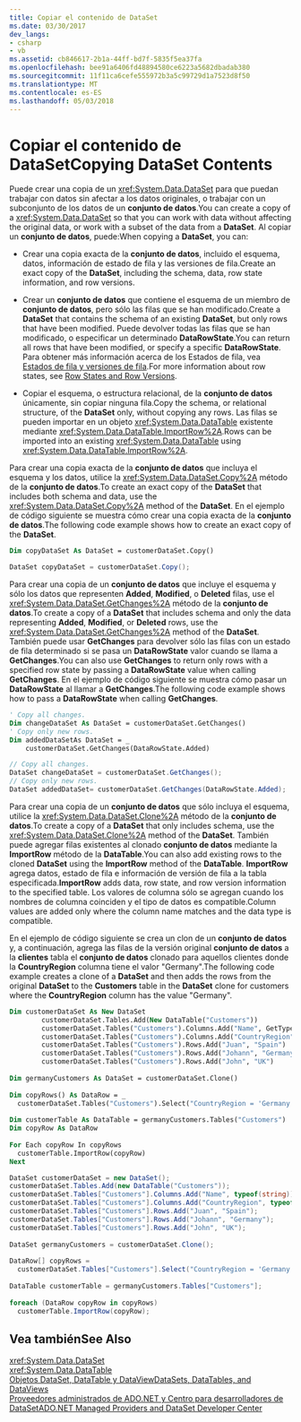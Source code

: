 ```yaml
---
title: Copiar el contenido de DataSet
ms.date: 03/30/2017
dev_langs:
- csharp
- vb
ms.assetid: cb846617-2b1a-44ff-bd7f-5835f5ea37fa
ms.openlocfilehash: bee91a6406fd48894580ce6223a5682dbadab380
ms.sourcegitcommit: 11f11ca6cefe555972b3a5c99729d1a7523d8f50
ms.translationtype: MT
ms.contentlocale: es-ES
ms.lasthandoff: 05/03/2018
---
```

# <a name="copying-dataset-contents"></a><span data-ttu-id="2bb33-102">Copiar el contenido de DataSet</span><span class="sxs-lookup"><span data-stu-id="2bb33-102">Copying DataSet Contents</span></span>
<span data-ttu-id="2bb33-103">Puede crear una copia de un <xref:System.Data.DataSet> para que puedan trabajar con datos sin afectar a los datos originales, o trabajar con un subconjunto de los datos de un **conjunto de datos**.</span><span class="sxs-lookup"><span data-stu-id="2bb33-103">You can create a copy of a <xref:System.Data.DataSet> so that you can work with data without affecting the original data, or work with a subset of the data from a **DataSet**.</span></span> <span data-ttu-id="2bb33-104">Al copiar un **conjunto de datos**, puede:</span><span class="sxs-lookup"><span data-stu-id="2bb33-104">When copying a **DataSet**, you can:</span></span>  
  
-   <span data-ttu-id="2bb33-105">Crear una copia exacta de la **conjunto de datos**, incluido el esquema, datos, información de estado de fila y las versiones de fila.</span><span class="sxs-lookup"><span data-stu-id="2bb33-105">Create an exact copy of the **DataSet**, including the schema, data, row state information, and row versions.</span></span>  
  
-   <span data-ttu-id="2bb33-106">Crear un **conjunto de datos** que contiene el esquema de un miembro de **conjunto de datos**, pero sólo las filas que se han modificado.</span><span class="sxs-lookup"><span data-stu-id="2bb33-106">Create a **DataSet** that contains the schema of an existing **DataSet**, but only rows that have been modified.</span></span> <span data-ttu-id="2bb33-107">Puede devolver todas las filas que se han modificado, o especificar un determinado **DataRowState**.</span><span class="sxs-lookup"><span data-stu-id="2bb33-107">You can return all rows that have been modified, or specify a specific **DataRowState**.</span></span> <span data-ttu-id="2bb33-108">Para obtener más información acerca de los Estados de fila, vea [Estados de fila y versiones de fila](../../../../../docs/framework/data/adonet/dataset-datatable-dataview/row-states-and-row-versions.md).</span><span class="sxs-lookup"><span data-stu-id="2bb33-108">For more information about row states, see [Row States and Row Versions](../../../../../docs/framework/data/adonet/dataset-datatable-dataview/row-states-and-row-versions.md).</span></span>  
  
-   <span data-ttu-id="2bb33-109">Copiar el esquema, o estructura relacional, de la **conjunto de datos** únicamente, sin copiar ninguna fila.</span><span class="sxs-lookup"><span data-stu-id="2bb33-109">Copy the schema, or relational structure, of the **DataSet** only, without copying any rows.</span></span> <span data-ttu-id="2bb33-110">Las filas se pueden importar en un objeto <xref:System.Data.DataTable> existente mediante <xref:System.Data.DataTable.ImportRow%2A>.</span><span class="sxs-lookup"><span data-stu-id="2bb33-110">Rows can be imported into an existing <xref:System.Data.DataTable> using <xref:System.Data.DataTable.ImportRow%2A>.</span></span>  
  
 <span data-ttu-id="2bb33-111">Para crear una copia exacta de la **conjunto de datos** que incluya el esquema y los datos, utilice la <xref:System.Data.DataSet.Copy%2A> método de la **conjunto de datos**.</span><span class="sxs-lookup"><span data-stu-id="2bb33-111">To create an exact copy of the **DataSet** that includes both schema and data, use the <xref:System.Data.DataSet.Copy%2A> method of the **DataSet**.</span></span> <span data-ttu-id="2bb33-112">En el ejemplo de código siguiente se muestra cómo crear una copia exacta de la **conjunto de datos**.</span><span class="sxs-lookup"><span data-stu-id="2bb33-112">The following code example shows how to create an exact copy of the **DataSet**.</span></span>  
  
```vb  
Dim copyDataSet As DataSet = customerDataSet.Copy()  
```  
  
```csharp  
DataSet copyDataSet = customerDataSet.Copy();  
```  
  
 <span data-ttu-id="2bb33-113">Para crear una copia de un **conjunto de datos** que incluye el esquema y sólo los datos que representen **Added**, **Modified**, o **Deleted** filas, use el <xref:System.Data.DataSet.GetChanges%2A> método de la **conjunto de datos**.</span><span class="sxs-lookup"><span data-stu-id="2bb33-113">To create a copy of a **DataSet** that includes schema and only the data representing **Added**, **Modified**, or **Deleted** rows, use the <xref:System.Data.DataSet.GetChanges%2A> method of the **DataSet**.</span></span> <span data-ttu-id="2bb33-114">También puede usar **GetChanges** para devolver sólo las filas con un estado de fila determinado si se pasa un **DataRowState** valor cuando se llama a **GetChanges**.</span><span class="sxs-lookup"><span data-stu-id="2bb33-114">You can also use **GetChanges** to return only rows with a specified row state by passing a **DataRowState** value when calling **GetChanges**.</span></span> <span data-ttu-id="2bb33-115">En el ejemplo de código siguiente se muestra cómo pasar un **DataRowState** al llamar a **GetChanges**.</span><span class="sxs-lookup"><span data-stu-id="2bb33-115">The following code example shows how to pass a **DataRowState** when calling **GetChanges**.</span></span>  
  
```vb  
' Copy all changes.  
Dim changeDataSet As DataSet = customerDataSet.GetChanges()  
' Copy only new rows.  
Dim addedDataSetAs DataSet = _  
    customerDataSet.GetChanges(DataRowState.Added)  
```  
  
```csharp  
// Copy all changes.  
DataSet changeDataSet = customerDataSet.GetChanges();  
// Copy only new rows.  
DataSet addedDataSet= customerDataSet.GetChanges(DataRowState.Added);  
```  
  
 <span data-ttu-id="2bb33-116">Para crear una copia de un **conjunto de datos** que sólo incluya el esquema, utilice la <xref:System.Data.DataSet.Clone%2A> método de la **conjunto de datos**.</span><span class="sxs-lookup"><span data-stu-id="2bb33-116">To create a copy of a **DataSet** that only includes schema, use the <xref:System.Data.DataSet.Clone%2A> method of the **DataSet**.</span></span> <span data-ttu-id="2bb33-117">También puede agregar filas existentes al clonado **conjunto de datos** mediante la **ImportRow** método de la **DataTable**.</span><span class="sxs-lookup"><span data-stu-id="2bb33-117">You can also add existing rows to the cloned **DataSet** using the **ImportRow** method of the **DataTable**.</span></span> <span data-ttu-id="2bb33-118">**ImportRow** agrega datos, estado de fila e información de versión de fila a la tabla especificada.</span><span class="sxs-lookup"><span data-stu-id="2bb33-118">**ImportRow** adds data, row state, and row version information to the specified table.</span></span> <span data-ttu-id="2bb33-119">Los valores de columna sólo se agregan cuando los nombres de columna coinciden y el tipo de datos es compatible.</span><span class="sxs-lookup"><span data-stu-id="2bb33-119">Column values are added only where the column name matches and the data type is compatible.</span></span>  
  
 <span data-ttu-id="2bb33-120">En el ejemplo de código siguiente se crea un clon de un **conjunto de datos** y, a continuación, agrega las filas de la versión original **conjunto de datos** a la **clientes** tabla el **conjunto de datos**  clonado para aquellos clientes donde la **CountryRegion** columna tiene el valor "Germany".</span><span class="sxs-lookup"><span data-stu-id="2bb33-120">The following code example creates a clone of a **DataSet** and then adds the rows from the original **DataSet** to the **Customers** table in the **DataSet** clone for customers where the **CountryRegion** column has the value "Germany".</span></span>  
  
```vb  
Dim customerDataSet As New DataSet  
        customerDataSet.Tables.Add(New DataTable("Customers"))  
        customerDataSet.Tables("Customers").Columns.Add("Name", GetType(String))  
        customerDataSet.Tables("Customers").Columns.Add("CountryRegion", GetType(String))  
        customerDataSet.Tables("Customers").Rows.Add("Juan", "Spain")  
        customerDataSet.Tables("Customers").Rows.Add("Johann", "Germany")  
        customerDataSet.Tables("Customers").Rows.Add("John", "UK")  
  
Dim germanyCustomers As DataSet = customerDataSet.Clone()  
  
Dim copyRows() As DataRow = _  
  customerDataSet.Tables("Customers").Select("CountryRegion = 'Germany'")  
  
Dim customerTable As DataTable = germanyCustomers.Tables("Customers")  
Dim copyRow As DataRow  
  
For Each copyRow In copyRows  
  customerTable.ImportRow(copyRow)  
Next  
```  
  
```csharp  
DataSet customerDataSet = new DataSet();  
customerDataSet.Tables.Add(new DataTable("Customers"));  
customerDataSet.Tables["Customers"].Columns.Add("Name", typeof(string));  
customerDataSet.Tables["Customers"].Columns.Add("CountryRegion", typeof(string));  
customerDataSet.Tables["Customers"].Rows.Add("Juan", "Spain");  
customerDataSet.Tables["Customers"].Rows.Add("Johann", "Germany");  
customerDataSet.Tables["Customers"].Rows.Add("John", "UK");  
  
DataSet germanyCustomers = customerDataSet.Clone();  
  
DataRow[] copyRows =   
  customerDataSet.Tables["Customers"].Select("CountryRegion = 'Germany'");  
  
DataTable customerTable = germanyCustomers.Tables["Customers"];  
  
foreach (DataRow copyRow in copyRows)  
  customerTable.ImportRow(copyRow);  
```  
  
## <a name="see-also"></a><span data-ttu-id="2bb33-121">Vea también</span><span class="sxs-lookup"><span data-stu-id="2bb33-121">See Also</span></span>  
 <xref:System.Data.DataSet>  
 <xref:System.Data.DataTable>  
 [<span data-ttu-id="2bb33-122">Objetos DataSet, DataTable y DataView</span><span class="sxs-lookup"><span data-stu-id="2bb33-122">DataSets, DataTables, and DataViews</span></span>](../../../../../docs/framework/data/adonet/dataset-datatable-dataview/index.md)  
 [<span data-ttu-id="2bb33-123">Proveedores administrados de ADO.NET y Centro para desarrolladores de DataSet</span><span class="sxs-lookup"><span data-stu-id="2bb33-123">ADO.NET Managed Providers and DataSet Developer Center</span></span>](http://go.microsoft.com/fwlink/?LinkId=217917)
